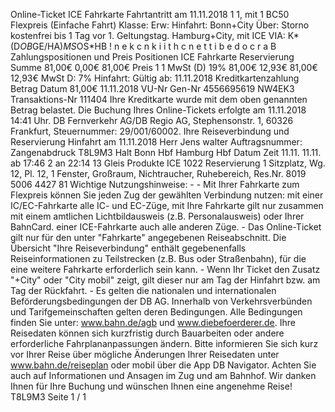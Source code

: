 Online-Ticket ICE Fahrkarte Fahrtantritt am 11.11.2018 1 1, mit 1 BC50 Flexpreis (Einfache Fahrt) Klasse: Erw: Hinfahrt: Bonn+City Über: Storno kostenfrei bis 1 Tag vor 1. Geltungstag. Hamburg+City, mit ICE VIA: K*(D*OB*GE/HA)*MS*OS*HB ! n e k c n k i i t h c n e t t i b e d o c r a B Zahlungspositionen und Preis Positionen ICE Fahrkarte Reservierung Summe 81,00€ 0,00€ 81,00€ Preis 1 1 MwSt (D) 19% 81,00€ 12,93€ 81,00€ 12,93€ MwSt D: 7% Hinfahrt: Gültig ab: 11.11.2018 Kreditkartenzahlung Betrag Datum 81,00€ 11.11.2018 VU-Nr Gen-Nr 4556695619 NW4EK3 Transaktions-Nr 111404 Ihre Kreditkarte wurde mit dem oben genannten Betrag belastet. Die Buchung Ihres Online-Tickets erfolgte am 11.11.2018 14:41 Uhr. DB Fernverkehr AG/DB Regio AG, Stephensonstr. 1, 60326 Frankfurt, Steuernummer: 29/001/60002. Ihre Reiseverbindung und Reservierung Hinfahrt am 11.11.2018 Herr Jens walter Auftragsnummer: Zangenabdruck T8L9M3 Halt Bonn Hbf Hamburg Hbf Datum Zeit 11.11. 11.11. ab 17:46 2 an 22:14 13 Gleis Produkte ICE 1022 Reservierung 1 Sitzplatz, Wg. 12, Pl. 12, 1 Fenster, Großraum, Nichtraucher, Ruhebereich, Res.Nr. 8019 5006 4427 81 Wichtige Nutzungshinweise: - - Mit Ihrer Fahrkarte zum Flexpreis können Sie jeden Zug der gewählten Verbindung nutzen: mit einer IC/EC-Fahrkarte alle IC- und EC-Züge, mit Ihre Fahrkarte gilt nur zusammen mit einem amtlichen Lichtbildausweis (z.B. Personalausweis) oder Ihrer BahnCard. einer ICE-Fahrkarte auch alle anderen Züge. - Das Online-Ticket gilt nur für den unter "Fahrkarte" angegebenen Reiseabschnitt. Die Übersicht "Ihre Reiseverbindung" enthält gegebenenfalls Reiseinformationen zu Teilstrecken (z.B. Bus oder Straßenbahn), für die eine weitere Fahrkarte erforderlich sein kann. - Wenn Ihr Ticket den Zusatz "+City" oder "City mobil" zeigt, gilt dieser nur am Tag der Hinfahrt bzw. am Tag der Rückfahrt. - Es gelten die nationalen und internationalen Beförderungsbedingungen der DB AG. Innerhalb von Verkehrsverbünden und Tarifgemeinschaften gelten deren Bedingungen. Alle Bedingungen finden Sie unter: www.bahn.de/agb und www.diebefoerderer.de. Ihre Reisedaten können sich kurzfristig durch Bauarbeiten oder andere erforderliche Fahrplananpassungen ändern. Bitte informieren Sie sich kurz vor Ihrer Reise über mögliche Änderungen Ihrer Reisedaten unter www.bahn.de/reiseplan oder mobil über die App DB Navigator. Achten Sie auch auf Informationen und Ansagen im Zug und am Bahnhof. Wir danken Ihnen für Ihre Buchung und wünschen Ihnen eine angenehme Reise! T8L9M3 Seite 1 / 1